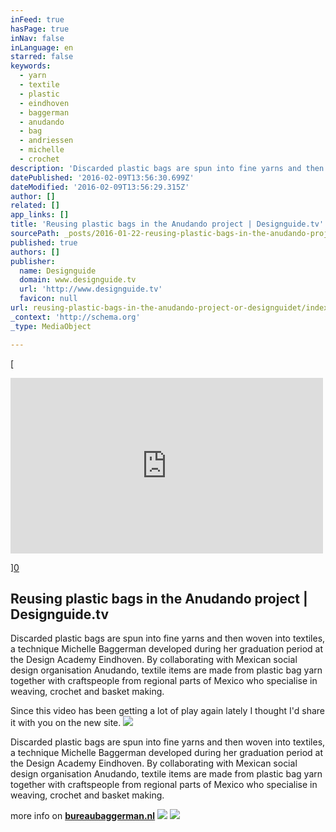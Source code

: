 ```yaml
---
inFeed: true
hasPage: true
inNav: false
inLanguage: en
starred: false
keywords:
  - yarn
  - textile
  - plastic
  - eindhoven
  - baggerman
  - anudando
  - bag
  - andriessen
  - michelle
  - crochet
description: 'Discarded plastic bags are spun into fine yarns and then woven into textiles, a technique Michelle Baggerman developed during her graduation period at the Design Academy Eindhoven. By collaborating with Mexican social design organisation Anudando, textile items are made from plastic bag yarn together with craftspeople from regional parts of Mexico who specialise in weaving, crochet and basket making.'
datePublished: '2016-02-09T13:56:30.699Z'
dateModified: '2016-02-09T13:56:29.315Z'
author: []
related: []
app_links: []
title: 'Reusing plastic bags in the Anudando project | Designguide.tv'
sourcePath: _posts/2016-01-22-reusing-plastic-bags-in-the-anudando-project-or-designguidet.md
published: true
authors: []
publisher:
  name: Designguide
  domain: www.designguide.tv
  url: 'http://www.designguide.tv'
  favicon: null
url: reusing-plastic-bags-in-the-anudando-project-or-designguidet/index.html
_context: 'http://schema.org'
_type: MediaObject

---
```

[

<iframe src="https://player.vimeo.com/video/108117892" width="500" height="281" frameborder="0" webkitallowfullscreen="" mozallowfullscreen="" allowfullscreen="" style=""></iframe>

][0]

<article style=""><h1>Reusing plastic bags in the Anudando project | Designguide.tv</h1><p>Discarded plastic bags are spun into fine yarns and then woven into textiles, a technique Michelle Baggerman developed during her graduation period at the Design Academy Eindhoven. By collaborating with Mexican social design organisation Anudando, textile items are made from plastic bag yarn together with craftspeople from regional parts of Mexico who specialise in weaving, crochet and basket making.</p></article>

Since this video has been getting a lot of play again lately I thought I'd share it with you on the new site.
![](https://s3-us-west-2.amazonaws.com/the-grid-img/p/6daa9c26280aed3e620ab0f9c894abc7db293c58.jpg)

Discarded plastic bags are spun into fine yarns and then woven into textiles, a technique Michelle Baggerman developed during her graduation period at the Design Academy Eindhoven. By collaborating with Mexican social design organisation Anudando, textile items are made from plastic bag yarn together with craftspeople from regional parts of Mexico who specialise in weaving, crochet and basket making.

more info on **[bureaubaggerman.nl][1]**
![](https://the-grid-user-content.s3-us-west-2.amazonaws.com/2dfe1e88-ade4-43fb-ac3b-f720ffbbd1a8.jpg)
![](https://the-grid-user-content.s3-us-west-2.amazonaws.com/ab514f46-d267-4ecd-bc1b-a1a2a57131a0.jpg)

[0]: https://www.youtube.com/watch?v=R_118tFJZB0&index=2&list=PLSM1HuwZomMjRjHtgi4tnt_M40lRFsvTK
[1]: www.bureaubaggerman.nl